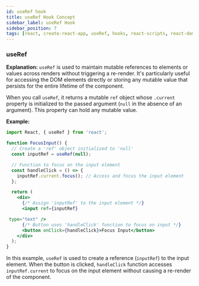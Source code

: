 ```yaml
---
id: useRef hook
title: useRef Hook Concept
sidebar_label: useRef Hook
sidebar_position: 7
tags: [react, create-react-app, useRef, hooks, react-scripts, react-dom, react-app]
---
```


### useRef

**Explanation:**
`useRef` is used to maintain mutable references to elements or values across renders without triggering a re-render. It's particularly useful for accessing the DOM elements directly or storing any mutable value that persists for the entire lifetime of the component.

When you call `useRef`, it returns a mutable `ref` object whose `.current` property is initialized to the passed argument (`null` in the absence of an argument). This property can hold any mutable value.

**Example:**
```jsx
import React, { useRef } from 'react';

function FocusInput() {
  // Create a 'ref' object initialized to 'null'
  const inputRef = useRef(null);

  // Function to focus on the input element
  const handleClick = () => {
    inputRef.current.focus(); // Access and focus the input element
  };

  return (
    <div>
      {/* Assign 'inputRef' to the input element */}
      <input ref={inputRef}

 type="text" />
      {/* Button uses 'handleClick' function to focus on input */}
      <button onClick={handleClick}>Focus Input</button>
    </div>
  );
}
```

In this example, `useRef` is used to create a reference (`inputRef`) to the input element. When the button is clicked, `handleClick` function accesses `inputRef.current` to focus on the input element without causing a re-render of the component.
